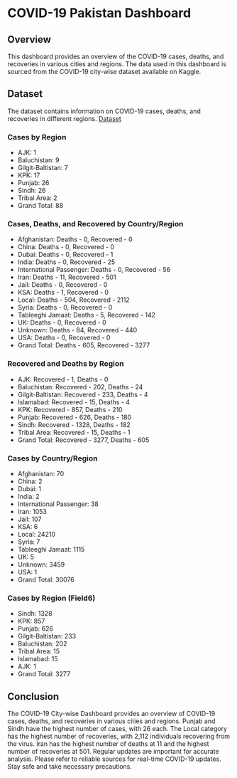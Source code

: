 # COVID-19 Pakistan Dashboard

## Overview
This dashboard provides an overview of the COVID-19 cases, deaths, and recoveries in various cities and regions. The data used in this dashboard is sourced from the COVID-19 city-wise dataset available on Kaggle.

## Dataset
The dataset contains information on COVID-19 cases, deaths, and recoveries in different regions. [Dataset](https://drive.google.com/file/d/19hJCj-AecTAmi-Dq3VFMtpBoqhQmOHLp/view?usp=sharing)

### Cases by Region
- AJK: 1
- Baluchistan: 9
- Gilgit-Baltistan: 7
- KPK: 17
- Punjab: 26
- Sindh: 26
- Tribal Area: 2
- Grand Total: 88

### Cases, Deaths, and Recovered by Country/Region
- Afghanistan: Deaths - 0, Recovered - 0
- China: Deaths - 0, Recovered - 0
- Dubai: Deaths - 0, Recovered - 1
- India: Deaths - 0, Recovered - 25
- International Passenger: Deaths - 0, Recovered - 56
- Iran: Deaths - 11, Recovered - 501
- Jail: Deaths - 0, Recovered - 0
- KSA: Deaths - 1, Recovered - 0
- Local: Deaths - 504, Recovered - 2112
- Syria: Deaths - 0, Recovered - 0
- Tableeghi Jamaat: Deaths - 5, Recovered - 142
- UK: Deaths - 0, Recovered - 0
- Unknown: Deaths - 84, Recovered - 440
- USA: Deaths - 0, Recovered - 0
- Grand Total: Deaths - 605, Recovered - 3277

### Recovered and Deaths by Region
- AJK: Recovered - 1, Deaths - 0
- Baluchistan: Recovered - 202, Deaths - 24
- Gilgit-Baltistan: Recovered - 233, Deaths - 4
- Islamabad: Recovered - 15, Deaths - 4
- KPK: Recovered - 857, Deaths - 210
- Punjab: Recovered - 626, Deaths - 180
- Sindh: Recovered - 1328, Deaths - 182
- Tribal Area: Recovered - 15, Deaths - 1
- Grand Total: Recovered - 3277, Deaths - 605

### Cases by Country/Region
- Afghanistan: 70
- China: 2
- Dubai: 1
- India: 2
- International Passenger: 38
- Iran: 1053
- Jail: 107
- KSA: 6
- Local: 24210
- Syria: 7
- Tableeghi Jamaat: 1115
- UK: 5
- Unknown: 3459
- USA: 1
- Grand Total: 30076

### Cases by Region (Field6)
- Sindh: 1328
- KPK: 857
- Punjab: 626
- Gilgit-Baltistan: 233
- Baluchistan: 202
- Tribal Area: 15
- Islamabad: 15
- AJK: 1
- Grand Total: 3277

## Conclusion
The COVID-19 City-wise Dashboard provides an overview of COVID-19 cases, deaths, and recoveries in various cities and regions. Punjab and Sindh have the highest number of cases, with 26 each. The Local category has the highest number of recoveries, with 2,112 individuals recovering from the virus. Iran has the highest number of deaths at 11 and the highest number of recoveries at 501. Regular updates are important for accurate analysis. Please refer to reliable sources for real-time COVID-19 updates. Stay safe and take necessary precautions.

